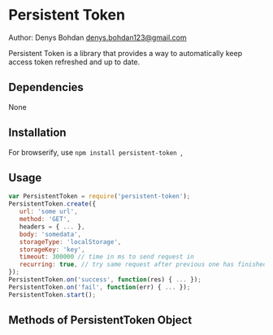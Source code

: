 # Persistent Token
Author: Denys Bohdan denys.bohdan123@gmail.com

Persistent Token is a library that provides a way to automatically keep access token refreshed and up to date.

## Dependencies
None
## Installation
For browserify, use ``npm install persistent-token ``,
## Usage
 ```javascript
 var PersistentToken = require('persistent-token');
 PersistentToken.create({
	url: 'some url',
	method: 'GET',
	headers = { ... },
	body: 'somedata',
	storageType: 'localStorage',
	storageKey: 'key',
	timeout: 300000 // time in ms to send request in
	recurring: true, // try same request after previous one has finished
 });
 PersistentToken.on('success', function(res) { ... });
 PersistentToken.on('fail', function(err) { ... });
 PersistentToken.start();
```

## Methods of PersistentToken Object
